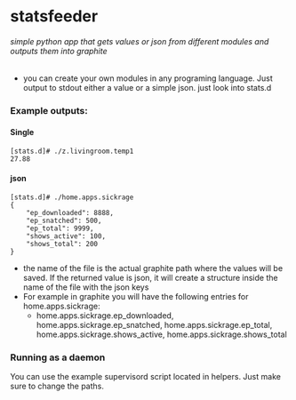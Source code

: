 # statsfeeder
###### simple python app that gets values or json from different modules and outputs them into graphite


 - you can create your own modules in any programing language. Just output to stdout either a value or a simple json. just look into stats.d

 
### Example outputs:
#### Single
```shell
[stats.d]# ./z.livingroom.temp1 
27.88
```
#### json
```shell
[stats.d]# ./home.apps.sickrage 
{
    "ep_downloaded": 8888, 
    "ep_snatched": 500, 
    "ep_total": 9999, 
    "shows_active": 100, 
    "shows_total": 200
}
```
  - the name of the file is the actual graphite path where the values will be saved. If the returned value is json, it will create a structure inside the name of the file with the json keys
   - For example in graphite you will have the following entries for home.apps.sickrage: 
     - home.apps.sickrage.ep_downloaded, home.apps.sickrage.ep_snatched, home.apps.sickrage.ep_total, home.apps.sickrage.shows_active, home.apps.sickrage.shows_total

### Running as a daemon
You can use the example supervisord script located in helpers. Just make sure to change the paths.
